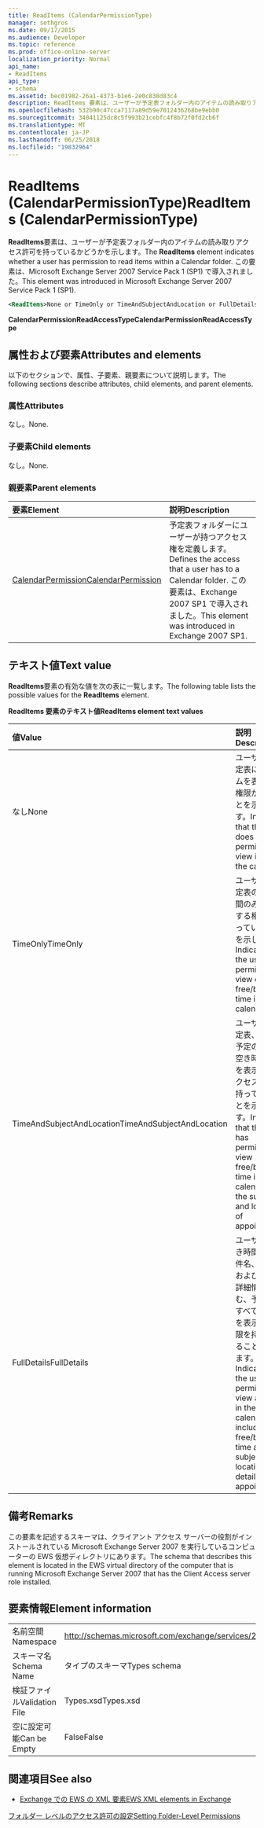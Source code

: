 ```yaml
---
title: ReadItems (CalendarPermissionType)
manager: sethgros
ms.date: 09/17/2015
ms.audience: Developer
ms.topic: reference
ms.prod: office-online-server
localization_priority: Normal
api_name:
- ReadItems
api_type:
- schema
ms.assetid: bec01982-26a1-4373-b1e6-2e0c838d83c4
description: ReadItems 要素は、ユーザーが予定表フォルダー内のアイテムの読み取りアクセス許可を持っているかどうかを示します。 この要素は、Microsoft Exchange Server 2007 Service Pack 1 (SP1) で導入されました。
ms.openlocfilehash: 532b90c47cca7117a89d59e7012436268be9ebb0
ms.sourcegitcommit: 34041125dc8c5f993b21cebfc4f8b72f0fd2cb6f
ms.translationtype: MT
ms.contentlocale: ja-JP
ms.lasthandoff: 06/25/2018
ms.locfileid: "19832964"
---
```

# <a name="readitems-calendarpermissiontype"></a><span data-ttu-id="8e3ca-104">ReadItems (CalendarPermissionType)</span><span class="sxs-lookup"><span data-stu-id="8e3ca-104">ReadItems (CalendarPermissionType)</span></span>

<span data-ttu-id="8e3ca-105">**ReadItems**要素は、ユーザーが予定表フォルダー内のアイテムの読み取りアクセス許可を持っているかどうかを示します。</span><span class="sxs-lookup"><span data-stu-id="8e3ca-105">The **ReadItems** element indicates whether a user has permission to read items within a Calendar folder.</span></span> <span data-ttu-id="8e3ca-106">この要素は、Microsoft Exchange Server 2007 Service Pack 1 (SP1) で導入されました。</span><span class="sxs-lookup"><span data-stu-id="8e3ca-106">This element was introduced in Microsoft Exchange Server 2007 Service Pack 1 (SP1).</span></span> 
  
```xml
<ReadItems>None or TimeOnly or TimeAndSubjectAndLocation or FullDetails</ReadItems>
```

 <span data-ttu-id="8e3ca-107">**CalendarPermissionReadAccessType**</span><span class="sxs-lookup"><span data-stu-id="8e3ca-107">**CalendarPermissionReadAccessType**</span></span>
## <a name="attributes-and-elements"></a><span data-ttu-id="8e3ca-108">属性および要素</span><span class="sxs-lookup"><span data-stu-id="8e3ca-108">Attributes and elements</span></span>

<span data-ttu-id="8e3ca-109">以下のセクションで、属性、子要素、親要素について説明します。</span><span class="sxs-lookup"><span data-stu-id="8e3ca-109">The following sections describe attributes, child elements, and parent elements.</span></span>
  
### <a name="attributes"></a><span data-ttu-id="8e3ca-110">属性</span><span class="sxs-lookup"><span data-stu-id="8e3ca-110">Attributes</span></span>

<span data-ttu-id="8e3ca-111">なし。</span><span class="sxs-lookup"><span data-stu-id="8e3ca-111">None.</span></span>
  
### <a name="child-elements"></a><span data-ttu-id="8e3ca-112">子要素</span><span class="sxs-lookup"><span data-stu-id="8e3ca-112">Child elements</span></span>

<span data-ttu-id="8e3ca-113">なし。</span><span class="sxs-lookup"><span data-stu-id="8e3ca-113">None.</span></span>
  
### <a name="parent-elements"></a><span data-ttu-id="8e3ca-114">親要素</span><span class="sxs-lookup"><span data-stu-id="8e3ca-114">Parent elements</span></span>

|<span data-ttu-id="8e3ca-115">**要素**</span><span class="sxs-lookup"><span data-stu-id="8e3ca-115">**Element**</span></span>|<span data-ttu-id="8e3ca-116">**説明**</span><span class="sxs-lookup"><span data-stu-id="8e3ca-116">**Description**</span></span>|
|:-----|:-----|
|[<span data-ttu-id="8e3ca-117">CalendarPermission</span><span class="sxs-lookup"><span data-stu-id="8e3ca-117">CalendarPermission</span></span>](calendarpermission.md) <br/> |<span data-ttu-id="8e3ca-118">予定表フォルダーにユーザーが持つアクセス権を定義します。</span><span class="sxs-lookup"><span data-stu-id="8e3ca-118">Defines the access that a user has to a Calendar folder.</span></span> <span data-ttu-id="8e3ca-119">この要素は、Exchange 2007 SP1 で導入されました。</span><span class="sxs-lookup"><span data-stu-id="8e3ca-119">This element was introduced in Exchange 2007 SP1.</span></span>  <br/> |
   
## <a name="text-value"></a><span data-ttu-id="8e3ca-120">テキスト値</span><span class="sxs-lookup"><span data-stu-id="8e3ca-120">Text value</span></span>

<span data-ttu-id="8e3ca-121">**ReadItems**要素の有効な値を次の表に一覧します。</span><span class="sxs-lookup"><span data-stu-id="8e3ca-121">The following table lists the possible values for the **ReadItems** element.</span></span> 
  
<span data-ttu-id="8e3ca-122">**ReadItems 要素のテキスト値**</span><span class="sxs-lookup"><span data-stu-id="8e3ca-122">**ReadItems element text values**</span></span>

|<span data-ttu-id="8e3ca-123">**値**</span><span class="sxs-lookup"><span data-stu-id="8e3ca-123">**Value**</span></span>|<span data-ttu-id="8e3ca-124">**説明**</span><span class="sxs-lookup"><span data-stu-id="8e3ca-124">**Description**</span></span>|
|:-----|:-----|
|<span data-ttu-id="8e3ca-125">なし</span><span class="sxs-lookup"><span data-stu-id="8e3ca-125">None</span></span>  <br/> |<span data-ttu-id="8e3ca-126">ユーザーに予定表にアイテムを表示する権限がないことを示します。</span><span class="sxs-lookup"><span data-stu-id="8e3ca-126">Indicates that the user does not have permission to view items in the calendar.</span></span>  <br/> |
|<span data-ttu-id="8e3ca-127">TimeOnly</span><span class="sxs-lookup"><span data-stu-id="8e3ca-127">TimeOnly</span></span>  <br/> |<span data-ttu-id="8e3ca-128">ユーザーが予定表の空き時間のみを表示する権限を持っていることを示します。</span><span class="sxs-lookup"><span data-stu-id="8e3ca-128">Indicates that the user has permission to view only free/busy time in the calendar.</span></span>  <br/> |
|<span data-ttu-id="8e3ca-129">TimeAndSubjectAndLocation</span><span class="sxs-lookup"><span data-stu-id="8e3ca-129">TimeAndSubjectAndLocation</span></span>  <br/> |<span data-ttu-id="8e3ca-130">ユーザーが予定表、件名、予定の場所に空き時間情報を表示するアクセス許可を持っていることを示します。</span><span class="sxs-lookup"><span data-stu-id="8e3ca-130">Indicates that the user has permission to view free/busy time in the calendar and the subject and location of appointments.</span></span>  <br/> |
|<span data-ttu-id="8e3ca-131">FullDetails</span><span class="sxs-lookup"><span data-stu-id="8e3ca-131">FullDetails</span></span>  <br/> |<span data-ttu-id="8e3ca-132">ユーザーが空き時間情報、件名、場所、および予定の詳細情報を含む、予定表のすべての項目を表示する権限を持っていることを示します。</span><span class="sxs-lookup"><span data-stu-id="8e3ca-132">Indicates that the user has permission to view all items in the calendar, including free/busy time and subject, location, and details of appointments.</span></span>  <br/> |
   
## <a name="remarks"></a><span data-ttu-id="8e3ca-133">備考</span><span class="sxs-lookup"><span data-stu-id="8e3ca-133">Remarks</span></span>

<span data-ttu-id="8e3ca-134">この要素を記述するスキーマは、クライアント アクセス サーバーの役割がインストールされている Microsoft Exchange Server 2007 を実行しているコンピューターの EWS 仮想ディレクトリにあります。</span><span class="sxs-lookup"><span data-stu-id="8e3ca-134">The schema that describes this element is located in the EWS virtual directory of the computer that is running Microsoft Exchange Server 2007 that has the Client Access server role installed.</span></span>
  
## <a name="element-information"></a><span data-ttu-id="8e3ca-135">要素情報</span><span class="sxs-lookup"><span data-stu-id="8e3ca-135">Element information</span></span>

|||
|:-----|:-----|
|<span data-ttu-id="8e3ca-136">名前空間</span><span class="sxs-lookup"><span data-stu-id="8e3ca-136">Namespace</span></span>  <br/> |http://schemas.microsoft.com/exchange/services/2006/types  <br/> |
|<span data-ttu-id="8e3ca-137">スキーマ名</span><span class="sxs-lookup"><span data-stu-id="8e3ca-137">Schema Name</span></span>  <br/> |<span data-ttu-id="8e3ca-138">タイプのスキーマ</span><span class="sxs-lookup"><span data-stu-id="8e3ca-138">Types schema</span></span>  <br/> |
|<span data-ttu-id="8e3ca-139">検証ファイル</span><span class="sxs-lookup"><span data-stu-id="8e3ca-139">Validation File</span></span>  <br/> |<span data-ttu-id="8e3ca-140">Types.xsd</span><span class="sxs-lookup"><span data-stu-id="8e3ca-140">Types.xsd</span></span>  <br/> |
|<span data-ttu-id="8e3ca-141">空に設定可能</span><span class="sxs-lookup"><span data-stu-id="8e3ca-141">Can be Empty</span></span>  <br/> |<span data-ttu-id="8e3ca-142">False</span><span class="sxs-lookup"><span data-stu-id="8e3ca-142">False</span></span>  <br/> |
   
## <a name="see-also"></a><span data-ttu-id="8e3ca-143">関連項目</span><span class="sxs-lookup"><span data-stu-id="8e3ca-143">See also</span></span>



- [<span data-ttu-id="8e3ca-144">Exchange での EWS の XML 要素</span><span class="sxs-lookup"><span data-stu-id="8e3ca-144">EWS XML elements in Exchange</span></span>](ews-xml-elements-in-exchange.md)


[<span data-ttu-id="8e3ca-145">フォルダー レベルのアクセス許可の設定</span><span class="sxs-lookup"><span data-stu-id="8e3ca-145">Setting Folder-Level Permissions</span></span>](http://msdn.microsoft.com/library/c7530e86-5112-401c-b10a-9c054ae59f07%28Office.15%29.aspx)

